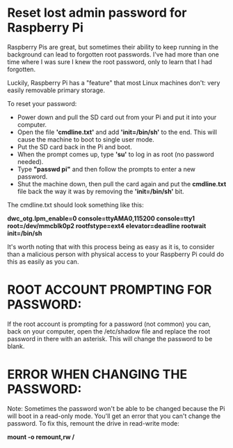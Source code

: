 # Reset lost admin password for Raspberry Pi

Raspberry Pis are great, but sometimes their ability to keep running in the background can lead to forgotten root passwords. I've had more than one time where I was sure I knew the root password, only to learn that I had forgotten.

Luckily, Raspberry Pi has a "feature" that most Linux machines don't: very easily removable primary storage.

To reset your password:

- Power down and pull the SD card out from your Pi and put it into your computer.
- Open the file **'cmdline.txt'** and add **'init=/bin/sh'** to the end. This will cause the machine to boot to single user mode.
- Put the SD card back in the Pi and boot.
- When the prompt comes up, type **'su'** to log in as root (no password needed).
- Type **"passwd pi"** and then follow the prompts to enter a new password.
- Shut the machine down, then pull the card again and put the **cmdline.txt** file back the way it was by removing the **'init=/bin/sh'** bit.

The cmdline.txt should look something like this:

**dwc_otg.lpm_enable=0 console=ttyAMA0,115200 console=tty1 root=/dev/mmcblk0p2 rootfstype=ext4 elevator=deadline rootwait init=/bin/sh**

It's worth noting that with this process being as easy as it is, to consider than a malicious person with physical access to your Raspberry Pi could do this as easily as you can.



# ROOT ACCOUNT PROMPTING FOR PASSWORD:

If the root account is prompting for a password (not common) you can, back on your computer, open the /etc/shadow file and replace the root password in there with an asterisk. This will change the password to be blank.



# ERROR WHEN CHANGING THE PASSWORD:

Note: Sometimes the password won't be able to be changed because the Pi will boot in a read-only mode. You'll get an error that you can't change the password. To fix this, remount the drive in read-write mode:

**mount -o remount,rw /**
